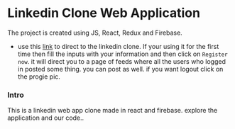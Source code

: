 # Linkedin Clone Web Application
The project is created using JS, React, Redux and Firebase.
- use this [link](https://linkedin-clone-67a29.web.app) to direct to the linkedin clone. If your using it for the first time then fill the inputs with your information and then click on `Register now`. it will direct you to a page of feeds where all the users who logged in posted some thing. you can post as well. if you want logout click on the progie pic.

### Intro
This is a linkedin web app clone made in react and firebase. explore the application and our code..
